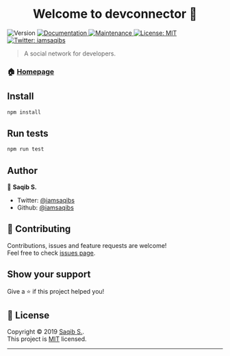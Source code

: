 <h1 align="center">Welcome to devconnector 👋</h1>
<p>
  <img alt="Version" src="https://img.shields.io/badge/version-1.0.0-blue.svg?cacheSeconds=2592000" />
  <a href="https://github.com/iamsaqibs/devconnector#readme">
    <img alt="Documentation" src="https://img.shields.io/badge/documentation-yes-brightgreen.svg" target="_blank" />
  </a>
  <a href="https://github.com/iamsaqibs/devconnector/graphs/commit-activity">
    <img alt="Maintenance" src="https://img.shields.io/badge/Maintained%3F-yes-green.svg" target="_blank" />
  </a>
  <a href="https://github.com/iamsaqibs/devconnector/blob/master/LICENSE">
    <img alt="License: MIT" src="https://img.shields.io/badge/License-MIT-yellow.svg" target="_blank" />
  </a>
  <a href="https://twitter.com/iamsaqibs">
    <img alt="Twitter: iamsaqibs" src="https://img.shields.io/twitter/follow/iamsaqibs.svg?style=social" target="_blank" />
  </a>
</p>

> A social network for developers.

### 🏠 [Homepage](https://github.com/iamsaqibs/devconnector#readme)

## Install

```sh
npm install
```

## Run tests

```sh
npm run test
```

## Author

👤 **Saqib S.**

* Twitter: [@iamsaqibs](https://twitter.com/iamsaqibs)
* Github: [@iamsaqibs](https://github.com/iamsaqibs)

## 🤝 Contributing

Contributions, issues and feature requests are welcome!<br />Feel free to check [issues page](https://github.com/iamsaqibs/devconnector/issues).

## Show your support

Give a ⭐️ if this project helped you!

## 📝 License

Copyright © 2019 [Saqib S.](https://github.com/iamsaqibs).<br />
This project is [MIT](https://github.com/iamsaqibs/devconnector/blob/master/LICENSE) licensed.

***
